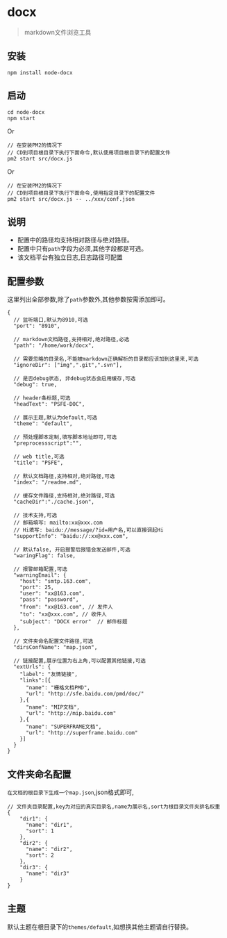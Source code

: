 # docx

> markdown文件浏览工具

## 安装

```
npm install node-docx
```

## 启动


```
cd node-docx
npm start
```
Or

```
// 在安装PM2的情况下 
// CD到项目根目录下执行下面命令,默认使用项目根目录下的配置文件
pm2 start src/docx.js
```

Or

```
// 在安装PM2的情况下 
// CD到项目根目录下执行下面命令,使用指定目录下的配置文件
pm2 start src/docx.js -- ../xxx/conf.json
```

## 说明

* 配置中的路径均支持相对路径与绝对路径。
* 配置中只有`path`字段为必须,其他字段都是可选。
* 该文档平台有独立日志,日志路径可配置

## 配置参数

这里列出全部参数,除了`path`参数外,其他参数按需添加即可。

```
{
  // 监听端口,默认为8910,可选
  "port": "8910",

  // markdown文档路径,支持相对,绝对路径,必选
  "path": "/home/work/docx",

  // 需要忽略的目录名,不能被markdown正确解析的目录都应该加到这里来,可选
  "ignoreDir": ["img",".git",".svn"],

  // 是否debug状态, 非debug状态会启用缓存,可选
  "debug": true,

  // header条标题,可选
  "headText": "PSFE-DOC",
  
  // 展示主题,默认为default,可选
  "theme": "default",
  
  // 预处理脚本定制,填写脚本地址即可,可选
  "preprocessscript":"",
    
  // web title,可选
  "title": "PSFE",

  // 默认文档路径,支持相对,绝对路径,可选
  "index": "/readme.md",
  
  // 缓存文件路径,支持相对,绝对路径,可选
  "cacheDir":"./cache.json",
    
  // 技术支持,可选
  // 邮箱填写: mailto:xx@xxx.com
  // Hi填写: baidu://message/?id=用户名,可以直接调起Hi
  "supportInfo": "baidu://:xx@xxx.com",

  // 默认false, 开启报警后报错会发送邮件,可选
  "waringFlag": false,

  // 报警邮箱配置,可选
  "warningEmail": {
    "host": "smtp.163.com",
    "port": 25,
    "user": "xx@163.com",
    "pass": "password",
    "from": "xx@163.com", // 发件人
    "to": "xx@xxx.com", // 收件人
    "subject": "DOCX error"  // 邮件标题
  },
  
  // 文件夹命名配置文件路径,可选
  "dirsConfName": "map.json",

  // 链接配置,展示位置为右上角,可以配置其他链接,可选
  "extUrls": {
    "label": "友情链接",
    "links":[{
      "name": "栅格文档PMD",
      "url": "http://sfe.baidu.com/pmd/doc/"
    },{
      "name": "MIP文档",
      "url": "http://mip.baidu.com"
    },{
      "name": "SUPERFRAME文档",
      "url": "http://superframe.baidu.com"
    }]
  }
}

```

## 文件夹命名配置

`在文档的根目录下生成一个map.json`,json格式即可,

```
// 文件夹目录配置,key为对应的真实目录名,name为展示名,sort为根目录文件夹排名权重
{
    "dir1": {
      "name": "dir1",
      "sort": 1
    },
    "dir2": {
      "name": "dir2",
      "sort": 2
    },
    "dir3": {
      "name": "dir3"
    }
}
```

## 主题

默认主题在根目录下的`themes/default`,如想换其他主题请自行替换。
